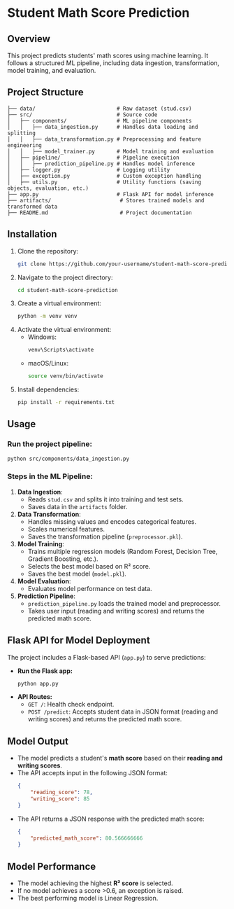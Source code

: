 # Student Math Score Prediction

## Overview
This project predicts students' math scores using machine learning. It follows a structured ML pipeline, including data ingestion, transformation, model training, and evaluation.

## Project Structure
```
├── data/                          # Raw dataset (stud.csv)
├── src/                           # Source code
│   ├── components/                # ML pipeline components
│   │   ├── data_ingestion.py      # Handles data loading and splitting
│   │   ├── data_transformation.py # Preprocessing and feature engineering
│   │   ├── model_trainer.py       # Model training and evaluation
│   ├── pipeline/                  # Pipeline execution
│   │   ├── prediction_pipeline.py # Handles model inference
│   ├── logger.py                  # Logging utility
│   ├── exception.py               # Custom exception handling
│   ├── utils.py                   # Utility functions (saving objects, evaluation, etc.)
├── app.py                         # Flask API for model inference
├── artifacts/                      # Stores trained models and transformed data
├── README.md                       # Project documentation
```

## Installation
1. Clone the repository:
   ```bash
   git clone https://github.com/your-username/student-math-score-prediction.git
   ```
2. Navigate to the project directory:
   ```bash
   cd student-math-score-prediction
   ```
3. Create a virtual environment:
   ```bash
   python -m venv venv
   ```
4. Activate the virtual environment:
   - Windows:
     ```bash
     venv\Scripts\activate
     ```
   - macOS/Linux:
     ```bash
     source venv/bin/activate
     ```
5. Install dependencies:
   ```bash
   pip install -r requirements.txt
   ```

## Usage
### Run the project pipeline:
```bash
python src/components/data_ingestion.py
```

### Steps in the ML Pipeline:
1. **Data Ingestion**:
   - Reads `stud.csv` and splits it into training and test sets.
   - Saves data in the `artifacts` folder.
2. **Data Transformation**:
   - Handles missing values and encodes categorical features.
   - Scales numerical features.
   - Saves the transformation pipeline (`preprocessor.pkl`).
3. **Model Training**:
   - Trains multiple regression models (Random Forest, Decision Tree, Gradient Boosting, etc.).
   - Selects the best model based on R² score.
   - Saves the best model (`model.pkl`).
4. **Model Evaluation**:
   - Evaluates model performance on test data.
5. **Prediction Pipeline**:
   - `prediction_pipeline.py` loads the trained model and preprocessor.
   - Takes user input (reading and writing scores) and returns the predicted math score.

## Flask API for Model Deployment
The project includes a Flask-based API (`app.py`) to serve predictions:

- **Run the Flask app:**
  ```bash
  python app.py
  ```
- **API Routes:**
  - `GET /`: Health check endpoint.
  - `POST /predict`: Accepts student data in JSON format (reading and writing scores) and returns the predicted math score.

## Model Output
- The model predicts a student's **math score** based on their **reading and writing scores**.
- The API accepts input in the following JSON format:
  ```json
  {
      "reading_score": 78,
      "writing_score": 85
  }
  ```
- The API returns a JSON response with the predicted math score:
  ```json
  {
      "predicted_math_score": 80.566666666
  }
  ```

## Model Performance
- The model achieving the highest **R² score** is selected.
- If no model achieves a score >0.6, an exception is raised.
- The best performing model is Linear Regression.


